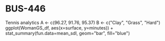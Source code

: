 # BUS-446
Tennis analytics
A <- c(96.27, 91.76, 95.37)
B <- c("Clay", "Grass", "Hard")
ggplot(WomanGS_df, aes(x=surface, y=minutes)) + stat_summary(fun.data=mean_sdl, geom="bar", fill="blue")

